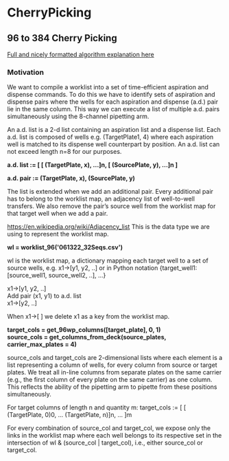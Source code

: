 # CherryPicking

## 96 to 384 Cherry Picking 
[Full and nicely formatted algorithm explanation here](/Time-Efficient%20Cherry%20Picking.pdf)

### Motivation
We want to compile a worklist into a set of time-efficient aspiration and dispense commands. To do this we have to identify sets of aspiration and dispense pairs where the wells for each aspiration and dispense (a.d.) pair lie in the same column. This way we can execute a list of multiple a.d. pairs simultaneously using the 8-channel pipetting arm.

An a.d. list is a 2-d list containing an aspiration list and a dispense list. Each a.d. list is composed of wells e.g. (TargetPlate1, 4) where each aspiration well is matched to its dispense well counterpart by position. An a.d. list can not exceed length n=8 for our purposes. 

**a.d. list := [ [ (TargetPlate, x), …]n, [ (SourcePlate, y), …]n ]**

**a.d. pair :=  (TargetPlate, x), (SourcePlate, y)**


The list is extended when we add an additional pair. Every additional pair has to belong to the worklist map, an adjacency list of well-to-well transfers. We also remove the pair’s source well from the worklist map for that target well when we add a pair.

https://en.wikipedia.org/wiki/Adjacency_list
This is the data type we are using to represent the worklist map.

**wl = worklist_96('061322_32Seqs.csv')**

wl is the worklist map, a dictionary mapping each target well to a set of source wells, e.g. x1→[y1, y2, ..] or in Python notation {target_well1: [source_well1, source_well2, ..], ...}

x1→[y1, y2, ..] <br>
Add pair (x1, y1) to a.d. list <br>
x1→[y2, ..] <br>

When x1→[ ] we delete x1 as a key from the worklist map.


**target_cols = get_96wp_columns([target_plate], 0, 1)** <br>
**source_cols = get_columns_from_deck(source_plates, carrier_max_plates = 4)** <br>

source_cols and target_cols are 2-dimensional lists where each element is a list representing a column of wells, for every column from source or target plates. We treat all in-line columns from separate plates on the same carrier (e.g., the first column of every plate on the same carrier) as one column. This reflects the ability of the pipetting arm to pipette from these positions simultaneously.

For target columns of length n and quantity m: 
target_cols := [ [ (TargetPlate, 0)0, ... (TargetPlate, n)]n, … ]m

For every combination of source_col and target_col, we expose only the links in the worklist map where each well belongs to its respective set in the intersection of wl & (source_col | target_col), i.e., either source_col or target_col. 
